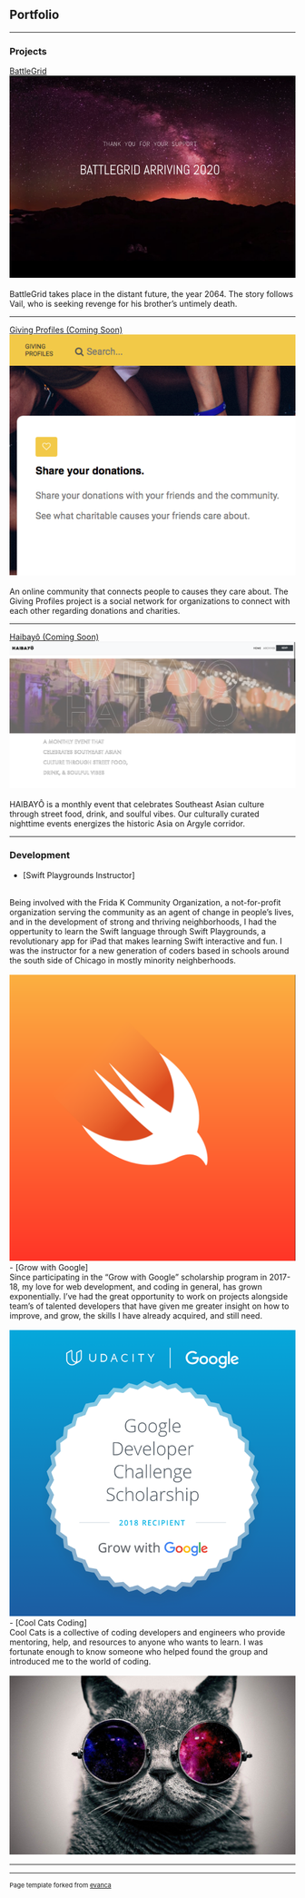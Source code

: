 ## Portfolio

---

### Projects  

[BattleGrid](https://www.battlegridmovie.com/)
<img src="images/BattleGrid.png?raw=true"/>
<br>
<br>
BattleGrid takes place in the distant future, the year 2064. The story follows Vail, who is seeking revenge for his brother’s untimely death. 

---
[Giving Profiles (Coming Soon)](https://github.com/GreatHearts/giving_profiles)
<img src="images/giving_profiles.png?raw=true"/>
<br>
<br>
An online community that connects people to causes they care about.  The Giving Profiles project is a social network for organizations to connect with each other regarding donations and charities.

---
[Haibayô (Coming Soon)]()
<img src="images/Haibayo.png?raw=true"/>
<br>
<br>
HAIBAYÔ is a monthly event that celebrates Southeast Asian culture through street food, drink, and soulful vibes. Our culturally curated nighttime events energizes the historic Asia on Argyle corridor.

---

### Development

- [Swift Playgrounds Instructor]
<br>
Being involved with the Frida K Community Organization, a not-for-profit organization serving the community as an agent of change in people’s lives, and in the development of strong and thriving neighborhoods, I had the oppertunity to learn the Swift language through Swift Playgrounds, a revolutionary app for iPad that makes learning Swift interactive and fun.  I was the instructor for a new generation of coders based in schools around the south side of Chicago in mostly minority neighberhoods.
<br>
<br>
<img src="images/swift-og.png?raw=true"/>
<br>
- [Grow with Google]
<br>
Since participating in the “Grow with Google” scholarship program in 2017-18, my love for web development, and coding in general, has grown exponentially.  I’ve had the great opportunity to work on projects alongside team’s of talented developers that have given me greater insight on how to improve, and grow, the skills I have already acquired, and still need.
<br>
<br>
<img src="images/GrowWithGoogleDeveloperChallengeScholarship.png?raw=true"/>
<br>
- [Cool Cats Coding]
<br>
Cool Cats is a collective of coding developers and engineers who provide mentoring, help, and resources to anyone who wants to learn.  I was fortunate enough to know someone who helped found the group and introduced me to the world of coding.
<br>
<br>
<img src="images/cool_cats.jpg?raw=true"/>
<br>


---




---
<p style="font-size:11px">Page template forked from <a href="https://github.com/evanca/quick-portfolio">evanca</a></p>
<!-- Remove above link if you don't want to attibute -->

